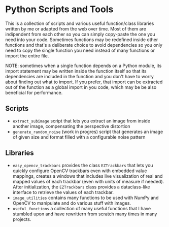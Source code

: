 # Python Scripts and Tools

This is a collection of scripts and various useful function/class libraries written by me or adapted from the web over time.
Most of them are indipendent from each other so you can simply copy-paste the one you need into your code. Sometimes functions may be redefined inside other functions and that's a deliberate choice to avoid dependencies so you only need to copy the single function you need instead of many functions or import the entire file.

NOTE: sometimes when a single function depends on a Python module, its import statement may be written inside the function itself so that its dependencies are included in the function and you don't have to worry about finding out what to import. If you prefer, that import can be extracted out of the function as a global import in you code, which may be be also beneficial for performance.

## Scripts

- `extract_subimage` script that lets you extract an image from inside another image, compensating the perspective distortion
- `generate_random_noise` (work in progres) script that generates an image of given size and format filled with a configurable noise pattern

## Libraries

- `easy_opencv_trackbars` provides the class `EZTrackbars` that lets you quickly configure OpenCV trackbars even with embedded value mappings, creates a windows that includes live visualization of real and mapped values of each trackbar (even with units of measure if needed). After initialization, the `EZTrackbars` class provides a dataclass-like interface to retrieve the values of each trackbar.
- `image_utilities` contains many functions to be used with NumPy and OpenCV to manipulate and do various stuff with images.
- `useful_functions` a collection of many useful functions that I have stumbled upon and have rewrittern from scratch many times in many projects.